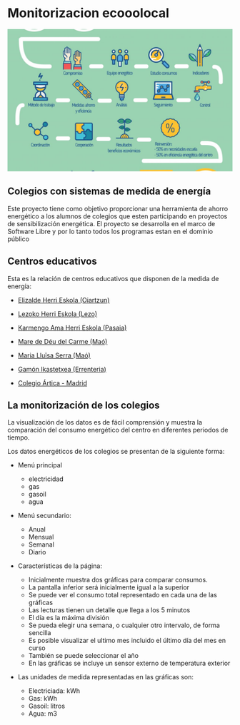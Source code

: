 # Monitorizacion ecooolocal
 
 <center>
 <img src="./docs/proceso.jpg" width="600">
 </center>
 
## Colegios con sistemas de medida de energía

Este proyecto tiene como objetivo proporcionar una herramienta de ahorro energético a los alumnos de colegios que esten participando en proyectos de sensibilización energética.
El proyecto se desarrolla en el marco de Software Libre y por lo tanto todos los programas estan en el dominio público


## Centros educativos
Esta es la relación de centros educativos que disponen de la medida de energía:

* [Elizalde Herri Eskola (Oiartzun) ](http://91.121.157.131/emoncms/dashboard/view?id=41)

* [Lezoko Herri Eskola (Lezo) ](http://91.121.157.131/emoncms/dashboard/view?id=58)

* [Karmengo Ama Herri Eskola (Pasaia) ](http://91.121.157.131/emoncms/dashboard/view?id=42)

* [Mare de Déu del Carme (Maó) ](http://91.121.157.131/emoncms/dashboard/view?id=62)

* [Maria Lluïsa Serra (Maó) ](http://91.121.157.131/emoncms/dashboard/view?id=67)

* [Gamón Ikastetxea (Errenteria) ](https://app.energomonitor.cz/login?next=/)

* [Colegio Ártica - Madrid ](http://data.endef.com/emoncms/dashboard/view?id=72)



## La monitorización de los colegios
La visualización de los datos es de fácil comprensión y muestra la comparación del consumo energético del centro en diferentes periodos de tiempo. 

Los datos energéticos de los colegios se presentan de la siguiente forma:

* Menú principal
    * electricidad 
    * gas
    * gasoil
    * agua
    
* Menú secundario:
    * Anual 
    * Mensual
    * Semanal 
    * Diario

* Características de la página:
    * Inicialmente muestra dos gráficas para comparar consumos. 
    * La pantalla inferior será inicialmente igual a la superior
    * Se puede ver el consumo total representado en cada una de las gráficas
    * Las lecturas tienen un detalle que llega a los 5 minutos
    * El día es la máxima división
    * Se pueda elegir una semana, o cualquier otro intervalo, de forma sencilla
    * Es posible visualizar el ultimo mes incluido el último día del mes en curso
    * También se puede seleccionar el año
    * En las gráficas se incluye un sensor externo de temperatura exterior
    
* Las unidades de medida representadas en las gráficas son:
    * Electriciada: kWh
    * Gas: kWh
    * Gasoil: litros
    * Agua: m3
